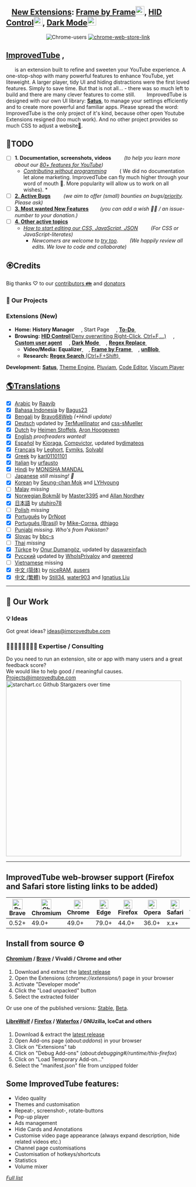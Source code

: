 ## &nbsp;&nbsp;&nbsp;[New Extensions](https://github.com/ImprovedTube/YouTube-Extension#extensions-new): [**Frame by Frame**](https://chrome.google.com/webstore/detail/frame-by-frame/cclnaabdfgnehogonpeddbgejclcjneh)[<img src="https://github.com/favicon.ico" height="24px">](https://github.com/victor-savinov/frame-by-frame), [**HID Control**](https://chrome.google.com/webstore/detail/ctrl-f-freedom-%20-right-cl/ijngdimmjkngoglcjaheoadciaalbafl)[<img src="https://github.com/favicon.ico" height="24px">](https://github.com/victor-savinov/hid-control-prevention), [**Dark Mode**](https://chrome.google.com/webstore/detail/dark-mode/declgfomkjdohhjbcfemjklfebflhefl)[<img src="https://github.com/favicon.ico" height="24px">](https://github.com/victor-savinov/night-mode)


 <p align="center"><img src="https://img.shields.io/chrome-web-store/users/bnomihfieiccainjcjblhegjgglakjdd?style=for-the-badge" alt="Chrome-users" />
      <a href="https://chrome.google.com/webstore/detail/improve-youtube-open-sour/bnomihfieiccainjcjblhegjgglakjdd">
        <img src="https://img.shields.io/chrome-web-store/v/bnomihfieiccainjcjblhegjgglakjdd?style=for-the-badge" alt="chrome-web-store-link" /> </p>

##  [ImprovedTube](https://chrome.google.com/webstore/detail/improve-youtube-open-sour/bnomihfieiccainjcjblhegjgglakjdd) ,
&nbsp;&nbsp;&nbsp;&nbsp;&nbsp;  is an extension built to refine and sweeten your YouTube experience. A one-stop-shop with many powerful features to enhance YouTube, yet liteweight. A larger player, tidy UI and hiding distractions were the first loved features. Simply to save time. But that is not all… - there was so much left to build and there are many clever features to come still. &nbsp;&nbsp;&nbsp;&nbsp;&nbsp;&nbsp; ImprovedTube is designed with our own UI library: **[Satus](https://github.com/victor-savinov/satus)**, to manage your settings efficiently and to create more powerful and familiar apps. Please spread the word: ImprovedTube is the only project of it's kind, because other open Youtube Extensions resigned (too much work). And no other project provides so much CSS to adjust a website[🦄](https://github.com/search?q=stars%3A%3E700++size%3A%3E3000+++language%3ACSS++App+OR+Addon+OR+Extension+NOT+framework+NOT+apps&type=Repositories&s=updated&o=desc)</font>.

## 📝TODO
- [ ] **1. Documentation, screenshots, videos** &nbsp;&nbsp;&nbsp;&nbsp;&nbsp;&nbsp;&nbsp; *(to help you learn more about our [80+ features for YouTube](https://github.com/ImprovedTube/ImprovedTube/wiki/Features))* 
  - [*Contributing without programming*](https://github.com/ImprovedTube/ImprovedTube/issues/246) &nbsp;&nbsp;&nbsp;&nbsp;&nbsp;&nbsp;&nbsp; ( We did no documentation let alone marketing. ImprovedTube can fly much higher through your word of mouth 🌱. More popularity will allow us to work on all wishes). *  
-  [ ]  [**2. Active Bugs**](https://github.com/ImprovedTube/YouTube/issues?q=label%3A🐞bug+sort%3Acomments-desc+is%3Aopen) &nbsp;&nbsp;&nbsp;&nbsp;&nbsp;&nbsp;&nbsp; *(we aim to offer (small) bounties on bugs/[priority](https://github.com/ImprovedTube/YouTube/issues?q=label%3Apriority+sort%3Acomments-desc+is%3Aopen). Please ask)*
-  [ ]  [**3. Most wanted New Features**](https://github.com/ImprovedTube/YouTube/issues?q=label%3A"✨feature%20wish"+sort%3Acomments-desc+is%3Aopen)&nbsp;&nbsp;&nbsp;&nbsp;&nbsp;&nbsp;&nbsp; *(you can add a wish 🌟🧚 / an issue-number to your donation.)*  
-  [ ]  [**4. Other active topics**](https://github.com/ImprovedTube/YouTube/issues?q=sort%3Acomments-desc+is%3Aopen++-label%3A🐞bug++-label%3A%22✨feature+wish%22+) 
   - [*How to start editing our CSS, JavaScript, JSON*](https://github.com/ImprovedTube/ImprovedTube/pull/371#issuecomment-669725163) &nbsp;&nbsp;&nbsp;&nbsp;&nbsp;&nbsp;&nbsp; *(For CSS or JavaScript-literates)* 
     - *Newcomers are welcome to* [*try too*](https://github.com/ImprovedTube/ImprovedTube/issues/387#issuecomment-664980078). &nbsp;&nbsp;&nbsp;&nbsp;&nbsp;&nbsp;&nbsp;*(We happily review all edits. We love to code and collaborate)* <br>

## 🏵️Credits
Big thanks ♡ to our [contributors 👪](https://github.com/ImprovedTube/ImprovedTube/graphs/contributors) and [donators](https://www.blockchain.com/btc/address/144kqL6nGEQtVL3QCdADY4EtduZ95Vu1pL)

### 🌾 Our Projects
### Extensions (New)
* **Home:** **History Manager** [  <img src="https://github.com/favicon.ico" height="15px">](https://github.com/victor-savinov/history-manager), Start Page [  <img src="https://github.com/favicon.ico" height="15px">](https://github.com/victor-savinov/start-page),  [**To-Do**](https://chrome.google.com/webstore/detail/to-do/mniboiicchcpkffcdlaocnkfpbdihgii)[  <img src="https://github.com/favicon.ico" height="15px">](https://github.com/victor-savinov/to-do) 
* **Browsing:**  [**HID Control**(Deny overwriting Right-Click, Ctrl+F,...)](https://chrome.google.com/webstore/detail/ctrl-f-freedom-%20-right-cl/ijngdimmjkngoglcjaheoadciaalbafl) [  <img src="https://github.com/favicon.ico" height="15px">](https://github.com/victor-savinov/hid-control-prevention), [**Custom user agent**](https://chrome.google.com/webstore/detail/custom-user-agent/ncgbkkljbaojkhljombpjejedphfhdjj) [  <img src="https://github.com/favicon.ico" height="15px">](https://github.com/victor-savinov/custom-user-agent), [**Dark Mode**](https://chrome.google.com/webstore/detail/dark-mode/declgfomkjdohhjbcfemjklfebflhefl)[  <img src="https://github.com/favicon.ico" height="15px">](https://github.com/victor-savinov/night-mode), [**Regex Replace**](https://chrome.google.com/webstore/detail/regex-replace/ihcaaefaoebbcklmolaflgllidfamfgm)[  <img src="https://github.com/favicon.ico" height="15px">](https://github.com/victor-savinov/regex-replace)   
  * **Video/Media:** **Equalizer**[  <img src="https://github.com/favicon.ico" height="15px">](https://github.com/victor-savinov/equalizer), [**Frame by Frame**](https://chrome.google.com/webstore/detail/frame-by-frame/cclnaabdfgnehogonpeddbgejclcjneh)[  <img src="https://github.com/favicon.ico" height="15px">](https://github.com/victor-savinov/frame-by-frame), [**unBlob**](https://chrome.google.com/webstore/detail/unblob-alpha/odognhgojidbcgconbcipmgffjcmfaoj)[  <img src="https://github.com/favicon.ico" height="15px">](https://github.com/victor-savinov/unblob) 
  * **Research:** [**Regex Search** (Ctrl+F+Shift)](https://chrome.google.com/webstore/detail/regex-search/pmihaiejckejbpjdnildimfkpcpnohlo)[  <img src="https://github.com/favicon.ico" height="15px">](https://github.com/victor-savinov/regex-search) 
  
**Development:** [**Satus**](https://github.com/victor-savinov/satus), [Theme Engine](https://github.com/victor-savinov/theme-engine),   [Pluviam](https://github.com/victor-savinov/pluviam), [Code Editor](https://github.com/victor-savinov/code-editor),  [Viscum Player](https://github.com/victor-savinov/vbeiscum-player)
## [🌎Translations](https://github.com/ImprovedTube/ImprovedTube/wiki/Translations)
-  [x]  [Arabic](https://github.com/ImprovedTube/ImprovedTube/blob/master/_locales/ar/messages.json) by [Raayib](https://github.com/Raayib)
-  [x]  [Bahasa Indonesia](https://github.com/ImprovedTube/ImprovedTube/blob/master/_locales/id/messages.json) by [Bagus23](https://github.com/Bagus23)
-  [x]  [Bengali](https://github.com/ImprovedTube/ImprovedTube/blob/master/_locales/bn/messages.json) by [Bravo68Web](https://github.com/BRAVO68WEB) _(+Hindi update)_
-  [x] [Deutsch](https://github.com/ImprovedTube/ImprovedTube/blob/master/_locales/de/messages.json) updated by [TerMuellinator](https://github.com/Termuellinator) and [css-sMueller](https://github.com/css-smueller)
-  [x]  [Dutch](https://github.com/ImprovedTube/ImprovedTube/blob/master/_locales/nl/messages.json) by [Heimen Stoffels](https://github.com/Vistaus), [Aron Hoogeveen](https://github.com/aron-hoogeveen)
-  [x]  [English](https://github.com/ImprovedTube/ImprovedTube/blob/master/_locales/en/messages.json)  _proofreaders wanted!_ 
-  [x]  [Español](https://github.com/ImprovedTube/ImprovedTube/blob/master/_locales/es/messages.json) by [Kioraga](https://github.com/Kioraga), [Compvictor](https://github.com/Compvictor), updated by[dimateos](https://github.com/dimateos)   
-  [x]  [Français](https://github.com/ImprovedTube/ImprovedTube/blob/master/_locales/fr/messages.json) by [Leghort](https://github.com/leghort), [Eymiks](https://github.com/Eymiks), [Solvabl](https://github.com/Solvabl)
-  [x]  [Greek](https://github.com/ImprovedTube/ImprovedTube/blob/master/_locales/el/messages.json) by [karl01101101](https://github.com/karl01101101)
-  [x]  [Italian](https://github.com/ImprovedTube/ImprovedTube/blob/master/_locales/it/messages.json) by [urfausto](https://github.com/urfausto)
-  [x]  [Hindi](https://github.com/ImprovedTube/ImprovedTube/blob/master/_locales/hin/messages.json) by [MONISHA MANDAL](https://github.com/monishamandal02)
-  [ ]  [Japanese](https://github.com/ImprovedTube/ImprovedTube/blob/master/_locales/jp/messages.json) _still missing! 🥺_
-  [x]  [Korean](https://github.com/ImprovedTube/ImprovedTube/blob/master/_locales/ko/messages.json) by [Seung-chan Mok](https://github.com/msc9533) and [LYHyoung](https://github.com/LYHyoung)
-  [ ]  [Malay](https://github.com/ImprovedTube/ImprovedTube/blob/master/_locales//messages.json) _missing_
-  [x]  [Norwegian Bokmål](https://github.com/Code4Charity/YouTube-Extension/commits/master/_locales/nb_NO/messages.json) by [Master3395](https://github.com/Master3395) and [Allan Nordhøy](https://github.com/comradekingu)
-  [x]  [日本語](https://github.com/ImprovedTube/ImprovedTube/blob/master/_locales/ja/messages.json) by [utuhiro78](https://github.com/utuhiro78)
-  [ ]  [Polish](https://github.com/ImprovedTube/ImprovedTube/blob/master/_locales//messages.json) _missing_ 
-  [x]  [Português](https://github.com/ImprovedTube/ImprovedTube/blob/master/_locales/pt_PT/messages.json) by [DrNopt](https://github.com/DrNopt)
-  [x]  [Português (Brasil)](https://github.com/ImprovedTube/ImprovedTube/blob/master/_locales/pt_BR/messages.json) by [Mike-Correa](https://github.com/Mike-Correa), [dthiago](https://github.com/dthiago)
-  [ ]  [Punjabi](https://github.com/ImprovedTube/ImprovedTube/blob/master/_locales//messages.json) _missing. Who's from Pakistan?_ 
-  [x]  [Slovac](https://github.com/ImprovedTube/ImprovedTube/blob/master/_locales/sk/messages.json) by [bbc-s](https://github.com/bbc-s)
-  [ ]  [Thai](https://github.com/ImprovedTube/ImprovedTube/blob/master/_locales//messages.json) _missing_ 
-  [x] [Türkçe](https://github.com/ImprovedTube/ImprovedTube/blob/master/_locales/tr/messages.json) by [Onur Dumangöz](https://github.com/onurdumangoz), updated by [daswareinfach](https://github.com/daswareinfach)
-  [x]  [Русский](https://github.com/ImprovedTube/ImprovedTube/blob/master/_locales/ru/messages.json) updated by [WhoIsPrivalov](https://github.com/WhoIsPrivalov) and [qweered](https://github.com/qweered)
-  [ ]  [Vietnamese](https://github.com/ImprovedTube/ImprovedTube/blob/master/_locales/vt/messages.json) missing 
-  [x]  [中文 (简体)](https://github.com/ImprovedTube/ImprovedTube/blob/master/_locales/zh_CN/messages.json) by [niceRAM](https://github.com/niceRAM), [ausers](https://github.com/ausers)
-  [x]  [中文 (繁體)](https://github.com/ImprovedTube/ImprovedTube/blob/master/_locales/zh_TW/messages.json) by [Still34](https://github.com/still34), [water903](https://github.com/water903) and [Ignatius Liu](https://github.com/suitangi) 
----
## 💼 Our Work 
###  💡 Ideas
Got great ideas? ideas@improvedtube.com
### 👩‍💻👨🏽‍💻👩🏿‍💻 Expertise / Consulting 
Do you need to run an extension, site or app with many users and a great feedback score?  
We would like to help good / meaningful causes. Projects@improvedtube.com
<img src="https://starchart.cc/ImprovedTube/YouTube.svg" alt="starchart.cc Github Stargazers over time"   width="480px">

-----
## ImprovedTube web-browser support (Firefox and Safari store listing links to be added) 
|[<img src="https://raw.githubusercontent.com/alrra/browser-logos/master/src/brave/brave_48x48.png" alt="Brave" width="28px" />](https://brave.com)</br>Brave | [<img src="https://raw.githubusercontent.com/alrra/browser-logos/master/src/chromium/chromium_48x48.png" alt="Chromium" width="28px" />](https://github.com/chromium/chromium)</br>Chromium | [<img src="https://raw.githubusercontent.com/alrra/browser-logos/master/src/chrome/chrome_48x48.png" alt="Chrome" width="24px" />](https://chrome.google.com/webstore/detail/improve-youtube-open-sour/bnomihfieiccainjcjblhegjgglakjdd)</br>Chrome | [<img src="https://raw.githubusercontent.com/alrra/browser-logos/master/src/edge/edge_48x48.png" alt="Edge" width="24px" height="24px" />](https://www.microsoft.com/edge)</br>Edge | [<img src="https://raw.githubusercontent.com/alrra/browser-logos/master/src/firefox/firefox_48x48.png" alt="Firefox" width="24px" height="24px" />](https://foundation.mozilla.org)</br>Firefox | [<img src="https://raw.githubusercontent.com/alrra/browser-logos/master/src/opera/opera_48x48.png" alt="Opera" width="24px" height="24px" />](https://www.opera.com/)</br>Opera| [<img src="https://raw.githubusercontent.com/alrra/browser-logos/master/src/safari/safari_48x48.png" alt="Safari" width="24px" height="24px" />](https://www.apple.com/safari/)</br>Safari | [<img src="https://raw.githubusercontent.com/alrra/browser-logos/master/src/vivaldi/vivaldi_48x48.png" alt="Vivaldi" width="24px" height="24px" />](https://github.com/ric2b/Vivaldi-browser)</br>Vivaldi |
| --------- | --------- | --------- | --------- | --------- | --------- | --------- | --------- |
| 0.52+ | 49.0+ | 49.0+ | 79.0+ | 44.0+ | 36.0+ | x.x+ | 1.0+ |

## Install from source ⚙️	

#### [Chromium](https://github.com/chromium/chromium) / [Brave](https://brave.com/?ref=imp716) / Vivaldi / Chrome and other

1. Download and extract the [latest release](https://github.com/ImprovedTube/ImprovedTube/releases/latest)
2. Open the Extensions (*chrome://extensions/*) page in your browser
3. Activate "Developer mode"
4. Click the "Load unpacked" button
5. Select the extracted folder

Or use one of the published versions: [Stable](https://chrome.google.com/webstore/detail/improve-youtube-open-sour/bnomihfieiccainjcjblhegjgglakjdd), [Beta](https://chrome.google.com/webstore/detail/improvedtube-youtube-exte/lodjfjlkodalimdjgncejhkadjhacgki).

#### [LibreWolf](https://librewolf-community.gitlab.io/) / [Firefox](https://github.com/mozilla) / [Waterfox](https://github.com/MrAlex94/Waterfox) / GNUzilla, IceCat and others

1. Download & extract the [latest release](https://github.com/ImprovedTube/ImprovedTube/releases/latest)
2. Open Add-ons page (*about:addons*) in your browser
3. Click on "Extensions" tab
4. Click on "Debug Add-ons" (*about:debugging#/runtime/this-firefox*)
5. Click on "Load Temporary Add-on…"
6. Select the "manifest.json" file from unzipped folder

## Some ImprovedTube features:

- Video quality
- Themes and customisation
- Repeat-, screenshot-, rotate-buttons
- Pop-up player
- Ads management
- Hide Cards and Annotations
- Customise video page appearance (always expand description, hide related videos etc.)
- Channel page customisations
- Customisation of hotkeys/shortcuts
- Statistics
- Volume mixer

_[Full list](https://github.com/ImprovedTube/YouTube/wiki/Features)_


